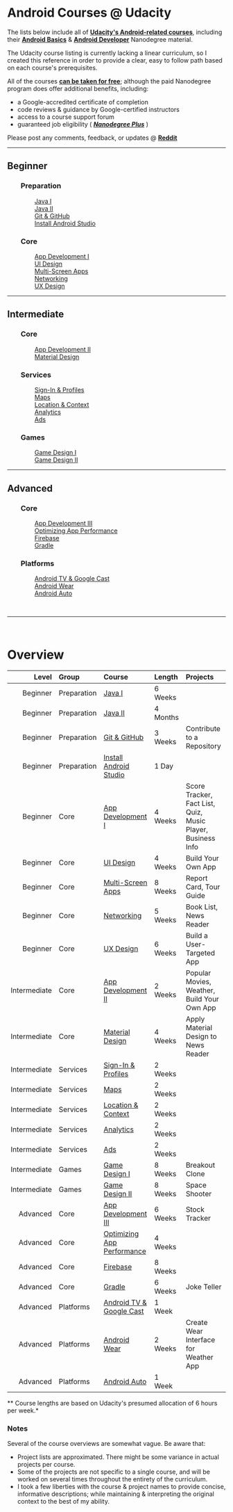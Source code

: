 # Android Courses @ Udacity

The lists below include all of [**Udacity's Android-related courses**](https://www.udacity.com/courses/android), including their [**Android Basics**](https://www.udacity.com/course/android-basics-nanodegree-by-google--nd803) & [**Android Developer**](https://www.udacity.com/course/android-developer-nanodegree-by-google--nd801) Nanodegree material.

The Udacity course listing is currently lacking a linear curriculum, so I created this reference in order to provide a clear, easy to follow path based on each course's prerequisites.

All of the courses [**can be taken for free**](http://imgur.com/a/GoLJF); although the paid Nanodegree program does offer additional benefits, including:
* a Google-accredited certificate of completion
* code reviews & guidance by Google-certified instructors
* access to a course support forum
* guaranteed job eligibility ( [***Nanodegree Plus***](https://www.udacity.com/nanodegree/plus) )

Please post any comments, feedback, or updates @ [**Reddit**](https://www.reddit.com/r/androiddev/comments/4xgceu/entire_udacity_android_curriculum_nanodegree/)

-----

## Beginner

### &nbsp;&nbsp;&nbsp;&nbsp;&nbsp;&nbsp;&nbsp;&nbsp;Preparation
&nbsp;&nbsp;&nbsp;&nbsp;&nbsp;&nbsp;&nbsp;&nbsp;&nbsp;&nbsp;&nbsp;&nbsp;&nbsp;&nbsp;&nbsp;&nbsp;[Java Ⅰ](https://www.udacity.com/course/java-programming-basics--ud282)  
&nbsp;&nbsp;&nbsp;&nbsp;&nbsp;&nbsp;&nbsp;&nbsp;&nbsp;&nbsp;&nbsp;&nbsp;&nbsp;&nbsp;&nbsp;&nbsp;[Java Ⅱ](https://www.udacity.com/course/intro-to-java-programming--cs046)  
&nbsp;&nbsp;&nbsp;&nbsp;&nbsp;&nbsp;&nbsp;&nbsp;&nbsp;&nbsp;&nbsp;&nbsp;&nbsp;&nbsp;&nbsp;&nbsp;[Git & GitHub](https://www.udacity.com/course/how-to-use-git-and-github--ud775)  
&nbsp;&nbsp;&nbsp;&nbsp;&nbsp;&nbsp;&nbsp;&nbsp;&nbsp;&nbsp;&nbsp;&nbsp;&nbsp;&nbsp;&nbsp;&nbsp;[Install Android Studio](https://www.udacity.com/course/how-to-install-android-studio--ud808)  
### &nbsp;&nbsp;&nbsp;&nbsp;&nbsp;&nbsp;&nbsp;&nbsp;Core
&nbsp;&nbsp;&nbsp;&nbsp;&nbsp;&nbsp;&nbsp;&nbsp;&nbsp;&nbsp;&nbsp;&nbsp;&nbsp;&nbsp;&nbsp;&nbsp;[App Development Ⅰ](https://www.udacity.com/course/android-development-for-beginners--ud837)  
&nbsp;&nbsp;&nbsp;&nbsp;&nbsp;&nbsp;&nbsp;&nbsp;&nbsp;&nbsp;&nbsp;&nbsp;&nbsp;&nbsp;&nbsp;&nbsp;[UI Design](https://www.udacity.com/course/how-to-create-anything-in-android--ud802)  
&nbsp;&nbsp;&nbsp;&nbsp;&nbsp;&nbsp;&nbsp;&nbsp;&nbsp;&nbsp;&nbsp;&nbsp;&nbsp;&nbsp;&nbsp;&nbsp;[Multi-Screen Apps](https://www.udacity.com/course/android-basics-multi-screen-apps--ud839)  
&nbsp;&nbsp;&nbsp;&nbsp;&nbsp;&nbsp;&nbsp;&nbsp;&nbsp;&nbsp;&nbsp;&nbsp;&nbsp;&nbsp;&nbsp;&nbsp;[Networking](https://www.udacity.com/course/android-basics-networking--ud843)  
&nbsp;&nbsp;&nbsp;&nbsp;&nbsp;&nbsp;&nbsp;&nbsp;&nbsp;&nbsp;&nbsp;&nbsp;&nbsp;&nbsp;&nbsp;&nbsp;[UX Design](https://www.udacity.com/course/ux-design-for-mobile-developers--ud849)  

-----

## Intermediate

### &nbsp;&nbsp;&nbsp;&nbsp;&nbsp;&nbsp;&nbsp;&nbsp;Core
&nbsp;&nbsp;&nbsp;&nbsp;&nbsp;&nbsp;&nbsp;&nbsp;&nbsp;&nbsp;&nbsp;&nbsp;&nbsp;&nbsp;&nbsp;&nbsp;[App Development Ⅱ](https://www.udacity.com/course/developing-android-apps--ud853)  
&nbsp;&nbsp;&nbsp;&nbsp;&nbsp;&nbsp;&nbsp;&nbsp;&nbsp;&nbsp;&nbsp;&nbsp;&nbsp;&nbsp;&nbsp;&nbsp;[Material Design](https://www.udacity.com/course/material-design-for-android-developers--ud862)  
### &nbsp;&nbsp;&nbsp;&nbsp;&nbsp;&nbsp;&nbsp;&nbsp;Services
&nbsp;&nbsp;&nbsp;&nbsp;&nbsp;&nbsp;&nbsp;&nbsp;&nbsp;&nbsp;&nbsp;&nbsp;&nbsp;&nbsp;&nbsp;&nbsp;[Sign-In & Profiles](https://www.udacity.com/course/add-google-sign-in-to-your-android-apps--ud876-5)  
&nbsp;&nbsp;&nbsp;&nbsp;&nbsp;&nbsp;&nbsp;&nbsp;&nbsp;&nbsp;&nbsp;&nbsp;&nbsp;&nbsp;&nbsp;&nbsp;[Maps](https://www.udacity.com/course/add-google-maps-to-your-android-app--ud876-4)  
&nbsp;&nbsp;&nbsp;&nbsp;&nbsp;&nbsp;&nbsp;&nbsp;&nbsp;&nbsp;&nbsp;&nbsp;&nbsp;&nbsp;&nbsp;&nbsp;[Location & Context](https://www.udacity.com/course/google-location-services-on-android--ud876-1)  
&nbsp;&nbsp;&nbsp;&nbsp;&nbsp;&nbsp;&nbsp;&nbsp;&nbsp;&nbsp;&nbsp;&nbsp;&nbsp;&nbsp;&nbsp;&nbsp;[Analytics](https://www.udacity.com/course/google-analytics-for-android--ud876-2)  
&nbsp;&nbsp;&nbsp;&nbsp;&nbsp;&nbsp;&nbsp;&nbsp;&nbsp;&nbsp;&nbsp;&nbsp;&nbsp;&nbsp;&nbsp;&nbsp;[Ads](https://www.udacity.com/course/monetize-your-android-app-with-ads--ud876-3)  
### &nbsp;&nbsp;&nbsp;&nbsp;&nbsp;&nbsp;&nbsp;&nbsp;Games
&nbsp;&nbsp;&nbsp;&nbsp;&nbsp;&nbsp;&nbsp;&nbsp;&nbsp;&nbsp;&nbsp;&nbsp;&nbsp;&nbsp;&nbsp;&nbsp;[Game Design Ⅰ](https://www.udacity.com/course/2d-game-development-with-libgdx--ud405)  
&nbsp;&nbsp;&nbsp;&nbsp;&nbsp;&nbsp;&nbsp;&nbsp;&nbsp;&nbsp;&nbsp;&nbsp;&nbsp;&nbsp;&nbsp;&nbsp;[Game Design Ⅱ](https://www.udacity.com/course/how-to-make-a-platformer-using-libgdx--ud406)  

-----

## Advanced

### &nbsp;&nbsp;&nbsp;&nbsp;&nbsp;&nbsp;&nbsp;&nbsp;Core
&nbsp;&nbsp;&nbsp;&nbsp;&nbsp;&nbsp;&nbsp;&nbsp;&nbsp;&nbsp;&nbsp;&nbsp;&nbsp;&nbsp;&nbsp;&nbsp;[App Development Ⅲ](https://www.udacity.com/course/advanced-android-app-development--ud855)  
&nbsp;&nbsp;&nbsp;&nbsp;&nbsp;&nbsp;&nbsp;&nbsp;&nbsp;&nbsp;&nbsp;&nbsp;&nbsp;&nbsp;&nbsp;&nbsp;[Optimizing App Performance](https://www.udacity.com/course/android-performance--ud825)  
&nbsp;&nbsp;&nbsp;&nbsp;&nbsp;&nbsp;&nbsp;&nbsp;&nbsp;&nbsp;&nbsp;&nbsp;&nbsp;&nbsp;&nbsp;&nbsp;[Firebase](https://www.udacity.com/course/firebase-essentials-for-android--ud009)  
&nbsp;&nbsp;&nbsp;&nbsp;&nbsp;&nbsp;&nbsp;&nbsp;&nbsp;&nbsp;&nbsp;&nbsp;&nbsp;&nbsp;&nbsp;&nbsp;[Gradle](https://www.udacity.com/course/gradle-for-android-and-java--ud867)  
### &nbsp;&nbsp;&nbsp;&nbsp;&nbsp;&nbsp;&nbsp;&nbsp;Platforms
&nbsp;&nbsp;&nbsp;&nbsp;&nbsp;&nbsp;&nbsp;&nbsp;&nbsp;&nbsp;&nbsp;&nbsp;&nbsp;&nbsp;&nbsp;&nbsp;[Android TV & Google Cast](https://www.udacity.com/course/android-tv-and-google-cast-development--ud875B)  
&nbsp;&nbsp;&nbsp;&nbsp;&nbsp;&nbsp;&nbsp;&nbsp;&nbsp;&nbsp;&nbsp;&nbsp;&nbsp;&nbsp;&nbsp;&nbsp;[Android Wear](https://www.udacity.com/course/android-wear-development--ud875A)  
&nbsp;&nbsp;&nbsp;&nbsp;&nbsp;&nbsp;&nbsp;&nbsp;&nbsp;&nbsp;&nbsp;&nbsp;&nbsp;&nbsp;&nbsp;&nbsp;[Android Auto](https://www.udacity.com/course/android-auto-development--ud875C)  

&nbsp;

-----

&nbsp;

# Overview

| Level        | Group       | Course                                                                                                    | Length   | Projects                                                    |
| ---:         | :---        | :---                                                                                                      | :---     | :---                                                        |
| Beginner     | Preparation | [Java Ⅰ](https://www.udacity.com/course/java-programming-basics--ud282)                                   | 6 Weeks  |                                                             |
| Beginner     | Preparation | [Java Ⅱ](https://www.udacity.com/course/intro-to-java-programming--cs046)                                | 4 Months |                                                             |
| Beginner     | Preparation | [Git & GitHub](https://www.udacity.com/course/how-to-use-git-and-github--ud775)                           | 3 Weeks  | Contribute to a Repository                                  |
| Beginner     | Preparation | [Install Android Studio](https://www.udacity.com/course/how-to-install-android-studio--ud808)             | 1 Day    |                                                             |
| Beginner     | Core        | [App Development Ⅰ](https://www.udacity.com/course/android-development-for-beginners--ud837)              | 4 Weeks  | Score Tracker, Fact List, Quiz, Music Player, Business Info |
| Beginner     | Core        | [UI Design](https://www.udacity.com/course/how-to-create-anything-in-android--ud802)                      | 4 Weeks  | Build Your Own App                                          |
| Beginner     | Core        | [Multi-Screen Apps](https://www.udacity.com/course/android-basics-multi-screen-apps--ud839)               | 8 Weeks  | Report Card, Tour Guide                                     |
| Beginner     | Core        | [Networking](https://www.udacity.com/course/android-basics-networking--ud843)                             | 5 Weeks  | Book List, News Reader                                      |
| Beginner     | Core        | [UX Design](https://www.udacity.com/course/ux-design-for-mobile-developers--ud849)                        | 6 Weeks  | Build a User-Targeted App                                   |
| Intermediate | Core        | [App Development Ⅱ](https://www.udacity.com/course/developing-android-apps--ud853)                       | 2 Weeks  | Popular Movies, Weather, Build Your Own App                 |
| Intermediate | Core        | [Material Design](https://www.udacity.com/course/material-design-for-android-developers--ud862)           | 4 Weeks  | Apply Material Design to News Reader                        |
| Intermediate | Services    | [Sign-In & Profiles](https://www.udacity.com/course/add-google-sign-in-to-your-android-apps--ud876-5)     | 2 Weeks  |                                                             |
| Intermediate | Services    | [Maps](https://www.udacity.com/course/add-google-maps-to-your-android-app--ud876-4)                       | 2 Weeks  |                                                             |
| Intermediate | Services    | [Location & Context](https://www.udacity.com/course/google-location-services-on-android--ud876-1)         | 2 Weeks  |                                                             |
| Intermediate | Services    | [Analytics](https://www.udacity.com/course/google-analytics-for-android--ud876-2)                         | 2 Weeks  |                                                             |
| Intermediate | Services    | [Ads](https://www.udacity.com/course/monetize-your-android-app-with-ads--ud876-3)                         | 2 Weeks  |                                                             |
| Intermediate | Games       | [Game Design Ⅰ](https://www.udacity.com/course/2d-game-development-with-libgdx--ud405)                    | 8 Weeks  | Breakout Clone                                              |
| Intermediate | Games       | [Game Design Ⅱ](https://www.udacity.com/course/how-to-make-a-platformer-using-libgdx--ud406)             | 8 Weeks  | Space Shooter                                               |
| Advanced     | Core        | [App Development Ⅲ](https://www.udacity.com/course/advanced-android-app-development--ud855)             | 6 Weeks  | Stock Tracker                                               |
| Advanced     | Core        | [Optimizing App Performance](https://www.udacity.com/course/android-performance--ud825)                   | 4 Weeks  |                                                             |
| Advanced     | Core        | [Firebase](https://www.udacity.com/course/firebase-essentials-for-android--ud009)                         | 8 Weeks  |                                                             |
| Advanced     | Core        | [Gradle](https://www.udacity.com/course/gradle-for-android-and-java--ud867)                               | 6 Weeks  | Joke Teller                                                 |
| Advanced     | Platforms   | [Android TV & Google Cast](https://www.udacity.com/course/android-tv-and-google-cast-development--ud875B) | 1 Week   |                                                             |
| Advanced     | Platforms   | [Android Wear](https://www.udacity.com/course/android-wear-development--ud875A)                           | 2 Weeks  | Create Wear Interface for Weather App                       |
| Advanced     | Platforms   | [Android Auto](https://www.udacity.com/course/android-auto-development--ud875C)                           | 1 Week   |                                                             |

** Course lengths are based on Udacity's presumed allocation of 6 hours per week.*
&nbsp;

### Notes

Several of the course overviews are somewhat vague. Be aware that:
  * Project lists are approximated. There might be some variance in actual projects per course.
  * Some of the projects are not specific to a single course, and will be worked on several times throughout the entirety of the curriculum.
  * I took a few liberties with the course & project names to provide concise, informative descriptions; while maintaining & interpreting the original context to the best of my ability.

